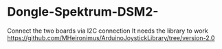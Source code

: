 # Dongle-Spektrum-DSM2-
Connect the two boards via I2C connection
It needs the library to work
https://github.com/MHeironimus/ArduinoJoystickLibrary/tree/version-2.0
